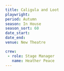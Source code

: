 ```yaml
---
title: Caligula and Loot
playwright: 
period: Autumn
season: In House
season_sort: 60
date_start: 
date_end: 
venue: New Theatre

crew:
 - role: Stage Manager
   name: Heather Peace
---
```

